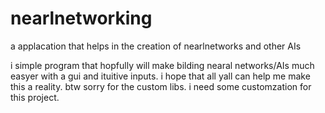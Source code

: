 # nearlnetworking
a applacation that helps in the creation of nearlnetworks and other AIs

i simple program that hopfully will make bilding nearal networks/AIs much easyer with a gui and ituitive inputs. i hope that all yall can help me make this a reality.
btw sorry for the custom libs. i need some customzation for this project.
